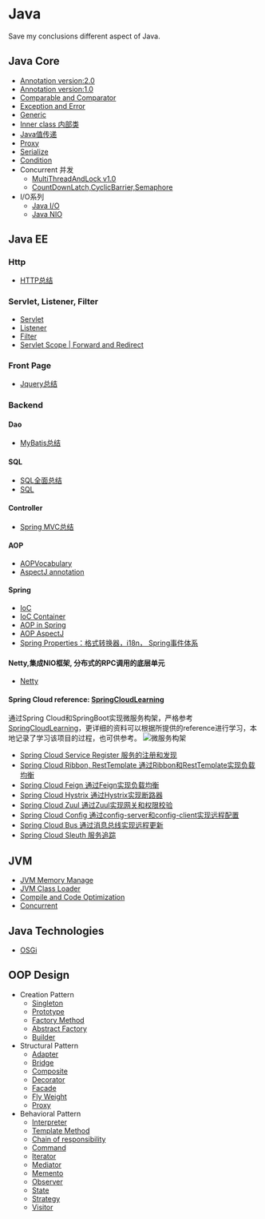 # Java
Save my conclusions different aspect of Java.

## Java Core
* [Annotation version:2.0](https://github.com/Seanforfun/JavaCore/blob/master/Conclusions/Annotation.md)
* [Annotation version:1.0](https://github.com/Seanforfun/JavaCore/blob/master/Conclusions/Annotation.txt)
* [Comparable and Comparator](https://github.com/Seanforfun/JavaCore/blob/master/Conclusions/ComparableAndComparator.md)
* [Exception and Error](https://github.com/Seanforfun/JavaCore/blob/master/Conclusions/Exception%20and%20Error.txt)
* [Generic](https://github.com/Seanforfun/JavaCore/blob/master/Conclusions/Generic.txt)
* [Inner class 内部类](https://github.com/Seanforfun/JavaCore/blob/master/Conclusions/Innerclass%E5%86%85%E9%83%A8%E7%B1%BB.md)
* [Java值传递](https://github.com/Seanforfun/JavaCore/blob/master/Conclusions/Java%E5%80%BC%E4%BC%A0%E9%80%92.md)
* [Proxy](https://github.com/Seanforfun/JavaCore/blob/master/Conclusions/Proxy.txt)
* [Serialize](https://github.com/Seanforfun/JavaCore/blob/master/Conclusions/Serialize.txt)
* [Condition](https://github.com/Seanforfun/JavaCore/blob/master/Conclusions/Condition.md)
* Concurrent 并发
	* [MultiThreadAndLock v1.0](https://github.com/Seanforfun/JavaCore/blob/master/Conclusions/MultiThreadAndLock.txt)
	* [CountDownLatch,CyclicBarrier,Semaphore](https://github.com/Seanforfun/JavaCore/blob/master/Conclusions/CountDownLatch,CyclicBarrier,Semaphore.md)
* I/O系列
	* [Java I/O](https://github.com/Seanforfun/JavaCore/blob/master/Conclusions/JavaIO.md)
	* [Java NIO](https://github.com/Seanforfun/JavaCore/blob/master/Conclusions/JavaNIO.md)

## Java EE
### Http
* [HTTP总结](https://github.com/Seanforfun/ItcastLearningSmallDemos/blob/master/HTTP%E6%80%BB%E7%BB%93.txt)

### Servlet, Listener, Filter
* [Servlet](https://github.com/Seanforfun/JavaCore/blob/master/Conclusions/Servlet.md)
* [Listener](https://github.com/Seanforfun/JavaCore/blob/master/Conclusions/Listener.md)
* [Filter](https://github.com/Seanforfun/JavaCore/blob/master/Conclusions/Filter.md)
* [Servlet Scope | Forward and Redirect](https://github.com/Seanforfun/JavaCore/blob/master/Conclusions/ServletScopeForwardRedirect.md)

### Front Page
* [Jquery总结](https://github.com/Seanforfun/ItcastLearningSmallDemos/blob/master/Jquery%E6%80%BB%E7%BB%93.txt)

### Backend
#### Dao
* [MyBatis总结](https://github.com/Seanforfun/ItcastLearningSmallDemos/blob/master/MyBatis%E6%80%BB%E7%BB%93.txt)

#### SQL
* [SQL全面总结](https://github.com/Seanforfun/JavaCore/blob/master/Conclusions/MySQL%E5%85%A8%E9%9D%A2%E6%80%BB%E7%BB%93.md)
* [SQL](https://github.com/Seanforfun/JavaCore/blob/master/Conclusions/SQL.txt)

#### Controller
* [Spring MVC总结](https://github.com/Seanforfun/ItcastLearningSmallDemos/blob/master/2018-04-01springmvc/SpringMVC%E6%80%BB%E7%BB%93.txt)

#### AOP
* [AOPVocabulary](https://github.com/Seanforfun/ItcastLearningSmallDemos/blob/master/2017-12-22Spring_2AOP/AOPVocabulary.txt)
* [AspectJ annotation](https://github.com/Seanforfun/JavaCore/blob/master/Conclusions/AspectJ.md)

#### Spring
* [IoC](https://github.com/Seanforfun/JavaCore/blob/master/Conclusions/RealizationOfIoC.md)
* [IoC Container](https://github.com/Seanforfun/JavaCore/blob/master/Conclusions/IOCContainer.md)
* [AOP in Spring](https://github.com/Seanforfun/JavaCore/blob/master/Conclusions/AOP.md)
* [AOP AspectJ](https://github.com/Seanforfun/JavaCore/blob/master/Conclusions/AOPAspectJ.md)
* [Spring Properties：格式转换器，i18n， Spring事件体系](https://github.com/Seanforfun/JavaCore/blob/master/Conclusions/SpringProperties.md)

#### Netty,集成NIO框架, 分布式的RPC调用的底层单元
* [Netty](https://github.com/Seanforfun/JavaCore/blob/master/Conclusions/netty.md)

#### Spring Cloud reference: [SpringCloudLearning](https://github.com/forezp/SpringCloudLearning)
通过Spring Cloud和SpringBoot实现微服务构架，严格参考[SpringCloudLearning](https://github.com/forezp/SpringCloudLearning)，更详细的资料可以根据所提供的reference进行学习，本地记录了学习该项目的过程，也可供参考。
![微服务构架](https://i.imgur.com/COoCyXU.png)
* [Spring Cloud Service Register 服务的注册和发现](https://github.com/Seanforfun/JavaCore/blob/master/Conclusions/SpringCloudRegister.md)
* [Spring Cloud Ribbon, RestTemplate 通过Ribbon和RestTemplate实现负载均衡](https://github.com/Seanforfun/JavaCore/blob/master/Conclusions/SpringCloudRibbon.md)
* [Spring Cloud Feign 通过Feign实现负载均衡](https://github.com/Seanforfun/JavaCore/blob/master/Conclusions/SpringCloudFeign.md)
* [Spring Cloud Hystrix 通过Hystrix实现断路器](https://github.com/Seanforfun/JavaCore/blob/master/Conclusions/SpringCloudHystrix.md)
* [Spring Cloud Zuul 通过Zuul实现网关和权限校验](https://github.com/Seanforfun/JavaCore/blob/master/Conclusions/SpringCloudZuul.md)
* [Spring Cloud Config 通过config-server和config-client实现远程配置](https://github.com/Seanforfun/JavaCore/blob/master/Conclusions/SpringCloudConfig.md)
* [Spring Cloud Bus 通过消息总线实现远程更新](https://github.com/Seanforfun/JavaCore/blob/master/Conclusions/SpringCloudBus.md)
* [Spring Cloud Sleuth 服务追踪](https://github.com/Seanforfun/JavaCore/blob/master/Conclusions/SpringCloudSleuth.md)

## JVM
* [JVM Memory Manage](https://github.com/Seanforfun/JavaCore/blob/master/Conclusions/JVMMemoryManage.md)
* [JVM Class Loader](https://github.com/Seanforfun/JavaCore/blob/master/Conclusions/JVMClassLoader.md)
* [Compile and Code Optimization](https://github.com/Seanforfun/JavaCore/blob/master/Conclusions/CompileAndOptimization.md)
* [Concurrent](https://github.com/Seanforfun/JavaCore/blob/master/Conclusions/Concurrent.md)

## Java Technologies
* [OSGi](https://github.com/Seanforfun/JavaCore/blob/master/Conclusions/OSGI.md)

## OOP Design
* Creation Pattern
	* [Singleton](https://github.com/Seanforfun/JavaCore/blob/master/Conclusions/Singleton.md)
	* [Prototype](https://github.com/Seanforfun/JavaCore/blob/master/Conclusions/Prototype.md)
	* [Factory Method](https://github.com/Seanforfun/JavaCore/blob/master/Conclusions/FactoryMethod.md)
	* [Abstract Factory](https://github.com/Seanforfun/JavaCore/blob/master/Conclusions/AbstractFactory.md)
	* [Builder](https://github.com/Seanforfun/JavaCore/blob/master/Conclusions/Builder.md)
* Structural Pattern
	* [Adapter](https://github.com/Seanforfun/JavaCore/blob/master/Conclusions/Adapter.md)
	* [Bridge](https://github.com/Seanforfun/JavaCore/blob/master/Conclusions/Bridge.md)
	* [Composite](https://github.com/Seanforfun/JavaCore/blob/master/Conclusions/Composite.md)
	* [Decorator](https://github.com/Seanforfun/JavaCore/blob/master/Conclusions/Decorator.md)
	* [Facade](https://github.com/Seanforfun/JavaCore/blob/master/Conclusions/Facade.md)
	* [Fly Weight](https://github.com/Seanforfun/JavaCore/blob/master/Conclusions/Flyweight.md)
	* [Proxy](https://github.com/Seanforfun/JavaCore/blob/master/Conclusions/Proxy.md)
* Behavioral Pattern
	* [Interpreter](https://github.com/Seanforfun/JavaCore/blob/master/Conclusions/Interpreter.md)
	* [Template Method](https://github.com/Seanforfun/JavaCore/blob/master/Conclusions/TemplateMethod.md)
	* [Chain of responsibility](https://github.com/Seanforfun/JavaCore/blob/master/Conclusions/ResponsibilityChain.md)
	* [Command](https://github.com/Seanforfun/JavaCore/blob/master/Conclusions/Command.md)
	* [Iterator](https://github.com/Seanforfun/JavaCore/blob/master/Conclusions/Iterator.md)
	* [Mediator](https://github.com/Seanforfun/JavaCore/blob/master/Conclusions/Mediator.md)
	* [Memento](https://github.com/Seanforfun/JavaCore/blob/master/Conclusions/Momemto.md)
	* [Observer](https://github.com/Seanforfun/JavaCore/blob/master/Conclusions/Observer.md)
	* [State](https://github.com/Seanforfun/JavaCore/blob/master/Conclusions/State.md)
	* [Strategy](https://github.com/Seanforfun/JavaCore/blob/master/Conclusions/Strategy.md)
	* [Visitor](https://github.com/Seanforfun/JavaCore/blob/master/Conclusions/Visitor.md)
